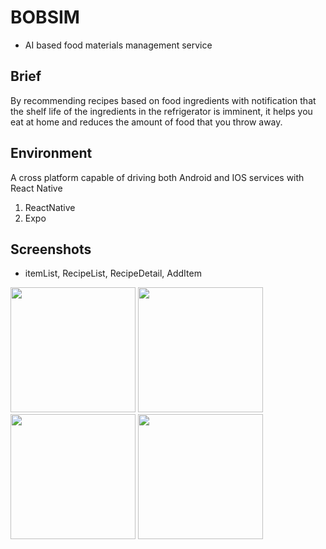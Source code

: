 # BOBSIM
- AI based food materials management service
## Brief
By recommending recipes based on food ingredients with notification that the shelf life of the ingredients in the refrigerator is imminent, it helps you eat at home and reduces the amount of food that you throw away.
## Environment
A cross platform capable of driving both Android and IOS services with React Native
1. ReactNative
2. Expo
## Screenshots
- itemList, RecipeList, RecipeDetail, AddItem
<div style="display: flex flex-direciton:">
  <img src="https://user-images.githubusercontent.com/40639955/82827118-4fb43480-9ee9-11ea-8e32-743e40684db0.png" width="200"></img>
  <img src="https://user-images.githubusercontent.com/40639955/82827176-707c8a00-9ee9-11ea-820c-30796e5e641a.png" width="200"></img>
  <img src="https://user-images.githubusercontent.com/40639955/82827196-7a05f200-9ee9-11ea-8f22-af2c60d6dd6e.png" width="200"></img>
  <img src="https://user-images.githubusercontent.com/40639955/84013761-50060280-a9b4-11ea-9d9b-4c877dd9593f.png" width="200"></img>
</div>
